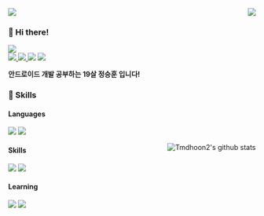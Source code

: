 <img src="https://capsule-render.vercel.app/api?type=waving&reversal=true&color=timeGradient&height=300&section=header&text=Seunghoon🎹%20&fontSize=90"/>

<img align="right" src="http://mazassumnida.wtf/api/v2/generate_badge?boj=Tmdhoon11"/>


### 👋 Hi there!

<p>
  <a href="https://wakatime.com/@b6de1c8e-0286-429b-b4e6-09e4a2082294"><img src="https://wakatime.com/badge/user/b6de1c8e-0286-429b-b4e6-09e4a2082294.svg"/></a><br>
  <a href="https://velog.io/@tmdhoon2" target="_blank"><img src="https://img.shields.io/badge/Tmdhoon2-20C997?style=flatsquare&logo=Velog&logoColor=white"/>
  <a href="https://www.linkedin.com/in/승훈-정-977817255/" target="_blank"><img src="https://img.shields.io/badge/정승훈-0A66C2?style=flatsquare&logo=Linkedin&logoColor=white"/>
  <a href="mailto:hks026naver@gmail.com" target="_blank"><img src="https://img.shields.io/badge/hks026naver@gmail.com-EA4335?style=flat-square&logo=Gmail&logoColor=white"/></a>
    <a href="https://linktr.ee/seunghoon2" target="_blank"><img src="https://img.shields.io/badge/seunghoon2-43E55E?style=flat-square&logo=LinkTree&logoColor=white"/></a>
</p>



<p>
   <b>안드로이드 개발 공부하는 19살 정승훈 입니다!</b>
</p>

<!-- <img align="right" src="https://github-readme-stats.vercel.app/api?username=Tmdhoon2&show_icons=true&include_all_commits=true&theme=buefy&hide_border=false" alt="Tmdhoon2's github stats" /> -->


### 💪 Skills

#### Languages
<p>
  <img src="https://img.shields.io/badge/Kotlin-7F52FF?style=flatsquare&logo=Kotlin&logoColor=white"/>
  <img src="https://img.shields.io/badge/Java-007396?style=flatsquare&logo=Java&logoColor=white"/>
</p>

<img align="right" src="https://github-readme-stats.vercel.app/api/top-langs/?username=Tmdhoon2&layout=compact" alt="Tmdhoon2's github stats" />

#### Skills
<p>
  <img src="https://img.shields.io/badge/Android-3DDC84?style=flatsquare&logo=Android&logoColor=white"/>
  <img src="https://img.shields.io/badge/Jetpack Compose-4285F4?style=flatsquare&logo=Jetpack Compose&logoColor=white"/>
</p>

#### Learning
<p>
  <img src="https://img.shields.io/badge/Kotlin-7F52FF?style=flatsquare&logo=Kotlin&logoColor=white"/>
  <img src="https://img.shields.io/badge/Java-007396?style=flatsquare&logo=Java&logoColor=white"/>
</p>
